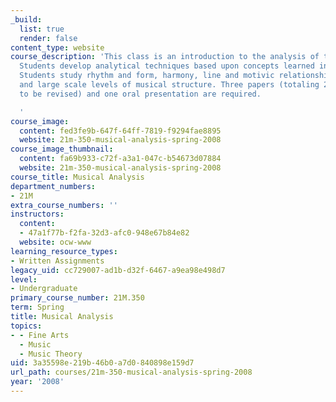 ```yaml
---
_build:
  list: true
  render: false
content_type: website
course_description: 'This class is an introduction to the analysis of tonal music.
  Students develop analytical techniques based upon concepts learned in 21M.301-21M.302.
  Students study rhythm and form, harmony, line and motivic relationships at local
  and large scale levels of musical structure. Three papers (totaling 20 pages, one
  to be revised) and one oral presentation are required.

  '
course_image:
  content: fed3fe9b-647f-64ff-7819-f9294fae8895
  website: 21m-350-musical-analysis-spring-2008
course_image_thumbnail:
  content: fa69b933-c72f-a3a1-047c-b54673d07884
  website: 21m-350-musical-analysis-spring-2008
course_title: Musical Analysis
department_numbers:
- 21M
extra_course_numbers: ''
instructors:
  content:
  - 47a1f77b-f2fa-32d3-afc0-948e67b84e82
  website: ocw-www
learning_resource_types:
- Written Assignments
legacy_uid: cc729007-ad1b-d32f-6467-a9ea98e498d7
level:
- Undergraduate
primary_course_number: 21M.350
term: Spring
title: Musical Analysis
topics:
- - Fine Arts
  - Music
  - Music Theory
uid: 3a35598e-219b-46b0-a7d0-840898e159d7
url_path: courses/21m-350-musical-analysis-spring-2008
year: '2008'
---
```


